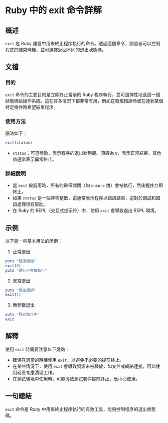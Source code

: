 <!--
Meta Description: # Ruby 中的 exit 命令詳解 ## 概述 `exit` 是 Ruby 語言中用來終止程序執行的命令。透過這個命令，開發者可以控制程式的結束時機，並可選擇返回不同的退出狀態碼。 ## 文檔 ### 目的 `exit` 命令的主要目的是立即終止當前的 Ruby 程序執行，並可選擇性地返回一個狀...
Meta Keywords: exit, ruby, puts, status, repl
-->

# Ruby 中的 exit 命令詳解

## 概述
`exit` 是 Ruby 語言中用來終止程序執行的命令。透過這個命令，開發者可以控制程式的結束時機，並可選擇返回不同的退出狀態碼。

## 文檔
### 目的
`exit` 命令的主要目的是立即終止當前的 Ruby 程序執行，並可選擇性地返回一個狀態碼給操作系統。這在許多情況下都非常有用，例如在發現錯誤時或在達到某個特定條件時希望結束程序。

### 使用方法
語法如下：
```ruby
exit(status)
```
- `status`：可選參數，表示程序的退出狀態碼。預設為 `0`，表示正常結束，其他值通常表示異常終止。

### 詳細說明
- 當 `exit` 被調用時，所有的確保關閉（如 `ensure` 塊）會被執行，然後程序立即終止。
- 如果 `status` 是一個非零整數，這通常表示程序以錯誤結束，這對於調試和錯誤處理很有幫助。
- 在 Ruby 的 REPL（交互式提示符）中，使用 `exit` 會導致退出 REPL 環境。

## 示例
以下是一些基本用法的示例：

1. 正常退出
```ruby
puts "程序開始"
exit(0)
puts "這行不會被執行"
```

2. 異常退出
```ruby
puts "發生錯誤"
exit(1)
```

3. 無參數退出
```ruby
puts "程式執行中"
exit
```

## 解釋
使用 `exit` 時需要注意以下幾點：
- 確保在適當的時機使用 `exit`，以避免不必要的提前終止。
- 在某些情況下，使用 `exit` 會導致資源未被釋放，如文件或網絡連接，因此使用前應考慮清理工作。
- 在測試環境中使用時，可能導致測試套件提前終止，應小心使用。

## 一句總結
`exit` 命令是 Ruby 中用來終止程序執行的有效工具，能夠控制程序的退出狀態碼。